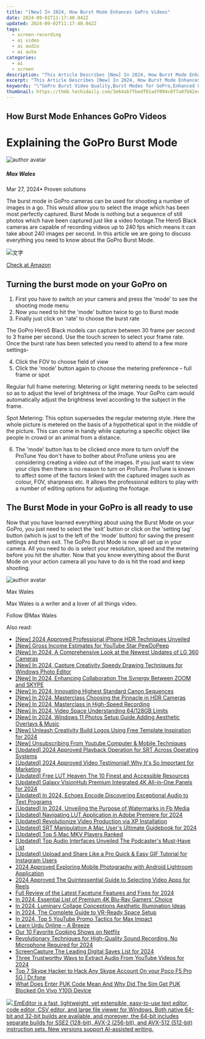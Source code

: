 ```yaml
---
title: "[New] In 2024, How Burst Mode Enhances GoPro Videos"
date: 2024-09-01T11:17:40.042Z
updated: 2024-09-02T11:17:40.042Z
tags: 
  - screen-recording
  - ai video
  - ai audio
  - ai auto
categories: 
  - ai
  - screen
description: "This Article Describes [New] In 2024, How Burst Mode Enhances GoPro Videos"
excerpt: "This Article Describes [New] In 2024, How Burst Mode Enhances GoPro Videos"
keywords: "\"GoPro Burst Video Quality,Burst Modes for GoPro,Enhanced GoPro Capture,GoPro Rapid Shooting,Improved GoPro Footage,High-Speed GoPro Videos,Burst Mode in GoPro\""
thumbnail: https://thmb.techidaily.com/3e64ab7fbedf01adf094c0f7a07b62ec8466f937073c7188969d1624a01e5f53.jpg
---
```


## How Burst Mode Enhances GoPro Videos

# Explaining the GoPro Burst Mode

![author avatar](https://images.wondershare.com/filmora/article-images/max-wales-author.jpg)

##### Max Wales

 Mar 27, 2024• Proven solutions

 The burst mode in GoPro cameras can be used for shooting a number of images in a go. This would allow you to select the image which has been most perfectly captured. Burst Mode is nothing but a sequence of still photos which have been captured just like a video footage.The Hero5 Black cameras are capable of recording videos up to 240 fps which means it can take about 240 images per second. In this article we are going to discuss everything you need to know about the GoPro Burst Mode.

![文字](https://images.wondershare.com/filmora/article-images/gopro-hero5-black-1.jpg)

[Check at Amazon](https://www.amazon.com/gp/product/B01M14ATO0/ref=as%5Fli%5Ftl?ie=UTF8&tag=vs-flora-20&camp=1789&creative=9325&linkCode=as2&creativeASIN=B01M14ATO0&linkId=5ce54ea937ecffa6b1b8056b6922abaa)

## Turning the burst mode on your GoPro on

1. First you have to switch on your camera and press the 'mode' to see the shooting mode menu
2. Now you need to hit the 'mode' button twice to go to Burst mode
3. Finally just click on 'rate' to choose the burst rate

 The GoPro Hero5 Black models can capture between 30 frame per second to 3 frame per second. Use the touch screen to select your frame rate. Once the burst rate has been selected you need to attend to a few more settings-

4. Click the FOV to choose field of view
5. Click the 'mode' button again to choose the metering preference – full frame or spot

 Regular full frame metering: Metering or light metering needs to be selected so as to adjust the level of brightness of the image. Your GoPro cam would automatically adjust the brightness level according to the subject in the frame.

 Spot Metering: This option supersedes the regular metering style. Here the whole picture is metered on the basis of a hypothetical spot in the middle of the picture. This can come in handy while capturing a specific object like people in crowd or an animal from a distance.

6. The 'mode' button has to be clicked once more to turn on/off the ProTune You don't have to bother about ProTune unless you are considering creating a video out of the images. If you just want to view your clips then there is no reason to turn on ProTune. ProTune is known to affect some of the factors linked with the captured images such as colour, FOV, sharpness etc. It allows the professional editors to play with a number of editing options for adjusting the footage.

## The Burst Mode in your GoPro is all ready to use

 Now that you have learned everything about using the Burst Mode on your GoPro, you just need to select the 'exit' button or click on the 'setting tag' button (which is just to the left of the 'mode' button) for saving the present settings and then exit. The GoPro Burst Mode is now all set up in your camera. All you need to do is select your resolution, speed and the metering before you hit the shutter. Now that you know everything about the Burst Mode on your action camera all you have to do is hit the road and keep shooting.

![author avatar](https://images.wondershare.com/filmora/article-images/max-wales-author.jpg)

Max Wales

Max Wales is a writer and a lover of all things video.

Follow @Max Wales


<ins class="adsbygoogle"
     style="display:block"
     data-ad-format="autorelaxed"
     data-ad-client="ca-pub-7571918770474297"
     data-ad-slot="1223367746"></ins>



<ins class="adsbygoogle"
     style="display:block"
     data-ad-client="ca-pub-7571918770474297"
     data-ad-slot="8358498916"
     data-ad-format="auto"
     data-full-width-responsive="true"></ins>






<span class="atpl-alsoreadstyle">Also read:</span>
<div><ul>
<li><a href="https://fox-info.techidaily.com/new-2024-approved-professional-iphone-hdr-techniques-unveiled/"><u>[New] 2024 Approved  Professional iPhone HDR Techniques Unveiled</u></a></li>
<li><a href="https://fox-info.techidaily.com/new-gross-income-estimates-for-youtube-star-pewdopeep/"><u>[New] Gross Income Estimates for YouTube Star PewDoPeep</u></a></li>
<li><a href="https://fox-info.techidaily.com/new-in-2024-a-comprehensive-look-at-the-newest-updates-of-lg-360-cameras/"><u>[New] In 2024, A Comprehensive Look at the Newest Updates of LG 360 Cameras</u></a></li>
<li><a href="https://fox-info.techidaily.com/new-in-2024-capture-creativity-speedy-drawing-techniques-for-windows-photo-editor/"><u>[New] In 2024, Capture Creativity  Speedy Drawing Techniques for Windows Photo Editor</u></a></li>
<li><a href="https://fox-info.techidaily.com/new-in-2024-enhancing-collaboration-the-synergy-between-zoom-and-skype/"><u>[New] In 2024, Enhancing Collaboration  The Synergy Between ZOOM and SKYPE</u></a></li>
<li><a href="https://fox-info.techidaily.com/new-in-2024-innovating-highest-standard-canon-sequences/"><u>[New] In 2024, Innovating Highest Standard Canon Sequences</u></a></li>
<li><a href="https://fox-info.techidaily.com/new-in-2024-masterclass-choosing-the-pinnacle-in-hdr-cameras/"><u>[New] In 2024, Masterclass  Choosing the Pinnacle in HDR Cameras</u></a></li>
<li><a href="https://fox-info.techidaily.com/new-in-2024-masterclass-in-high-speed-recording/"><u>[New] In 2024, Masterclass in High-Speed Recording</u></a></li>
<li><a href="https://fox-info.techidaily.com/new-in-2024-video-space-understanding-64128gb-limits/"><u>[New] In 2024, Video Space  Understanding 64/128GB Limits</u></a></li>
<li><a href="https://fox-info.techidaily.com/new-in-2024-windows-11-photos-setup-guide-adding-aesthetic-overlays-and-music/"><u>[New] In 2024, Windows 11 Photos Setup Guide  Adding Aesthetic Overlays & Music</u></a></li>
<li><a href="https://fox-info.techidaily.com/new-unleash-creativity-build-logos-using-free-template-inspiration-for-2024/"><u>[New] Unleash Creativity  Build Logos Using Free Template Inspiration for 2024</u></a></li>
<li><a href="https://facebook-video-share.techidaily.com/new-unsubscribing-from-youtube-computer-and-mobile-techniques/"><u>[New] Unsubscribing From Youtube  Computer & Mobile Techniques</u></a></li>
<li><a href="https://fox-info.techidaily.com/updated-2024-approved-playback-operation-for-srt-across-operating-systems/"><u>[Updated] 2024 Approved  Playback Operation for SRT Across Operating Systems</u></a></li>
<li><a href="https://fox-info.techidaily.com/updated-2024-approved-video-testimonial-why-its-so-important-for-marketing/"><u>[Updated] 2024 Approved  Video Testimonial! Why It's So Important for Marketing</u></a></li>
<li><a href="https://fox-info.techidaily.com/updated-free-lut-heaven-the-10-finest-and-accessible-resources/"><u>[Updated] Free LUT Heaven  The 10 Finest and Accessible Resources</u></a></li>
<li><a href="https://fox-info.techidaily.com/updated-galaxy-visionhub-premium-integrated-4k-all-in-one-panels-for-2024/"><u>[Updated] Galaxy VisionHub  Premium Integrated 4K All-in-One Panels for 2024</u></a></li>
<li><a href="https://fox-info.techidaily.com/updated-in-2024-echoes-encode-discovering-exceptional-audio-to-text-programs/"><u>[Updated] In 2024, Echoes Encode  Discovering Exceptional Audio to Text Programs</u></a></li>
<li><a href="https://facebook-video-files.techidaily.com/updated-in-2024-unveiling-the-purpose-of-watermarks-in-fb-media/"><u>[Updated] In 2024, Unveiling the Purpose of Watermarks in Fb Media</u></a></li>
<li><a href="https://fox-info.techidaily.com/updated-navigating-lut-application-in-adobe-premiere-for-2024/"><u>[Updated] Navigating LUT Application in Adobe Premiere for 2024</u></a></li>
<li><a href="https://fox-info.techidaily.com/updated-revolutionize-video-production-via-xp-installation/"><u>[Updated] Revolutionize Video Production via XP Installation</u></a></li>
<li><a href="https://fox-info.techidaily.com/updated-srt-manipulation-a-mac-users-ultimate-guidebook-for-2024/"><u>[Updated] SRT Manipulation  A Mac User's Ultimate Guidebook for 2024</u></a></li>
<li><a href="https://fox-info.techidaily.com/updated-top-5-mac-mkv-players-ranked/"><u>[Updated] Top 5 Mac MKV Players Ranked</u></a></li>
<li><a href="https://fox-info.techidaily.com/updated-top-audio-interfaces-unveiled-the-podcasters-must-have-list/"><u>[Updated] Top Audio Interfaces Unveiled  The Podcaster's Must-Have List</u></a></li>
<li><a href="https://instagram-video-recordings.techidaily.com/updated-upload-and-share-like-a-pro-quick-and-easy-gif-tutorial-for-instagram-users/"><u>[Updated] Upload and Share Like a Pro  Quick & Easy GIF Tutorial for Instagram Users</u></a></li>
<li><a href="https://some-knowledge.techidaily.com/2024-approved-exploring-mobile-photography-with-android-lightroom-application/"><u>2024 Approved  Exploring Mobile Photography with Android Lightroom Application</u></a></li>
<li><a href="https://instagram-clips.techidaily.com/2024-approved-the-quintessential-guide-to-selecting-video-apps-for-reels/"><u>2024 Approved  The Quintessential Guide to Selecting Video Apps for Reels</u></a></li>
<li><a href="https://fox-info.techidaily.com/full-review-of-the-latest-facetune-features-and-fixes-for-2024/"><u>Full Review of the Latest Facetune Features and Fixes for 2024</u></a></li>
<li><a href="https://fox-info.techidaily.com/in-2024-essential-list-of-premium-4k-blu-ray-gamers-choice/"><u>In 2024, Essential List of Premium 4K Blu-Ray Gamers' Choice</u></a></li>
<li><a href="https://fox-info.techidaily.com/in-2024-luminary-collage-conceptions-aesthetic-illumination-ideas/"><u>In 2024, Luminary Collage Conceptions  Aesthetic Illumination Ideas</u></a></li>
<li><a href="https://fox-info.techidaily.com/in-2024-the-complete-guide-to-vr-ready-space-setup/"><u>In 2024, The Complete Guide to VR-Ready Space Setup</u></a></li>
<li><a href="https://youtube-tips.techidaily.com/24-top-5-youtube-promo-tactics-for-max-impact/"><u>In 2024, Top 5 YouTube Promo Tactics for Max Impact</u></a></li>
<li><a href="https://mondly-stories.techidaily.com/1719579797780-learn-urdu-online-a-breeze/"><u>Learn Urdu Online – A Breeze</u></a></li>
<li><a href="https://tech-recovery.techidaily.com/our-10-favorite-cooking-shows-on-netflix/"><u>Our 10 Favorite Cooking Shows on Netflix</u></a></li>
<li><a href="https://facebook-video-footage.techidaily.com/revolutionary-techniques-for-high-quality-sound-recording-no-microphone-required-for-2024/"><u>Revolutionary Techniques for High-Quality Sound Recording, No Microphone Required for 2024</u></a></li>
<li><a href="https://screen-sharing-recording.techidaily.com/screencapture-the-leading-digital-saves-list-for-2024/"><u>ScreenCapture  The Leading Digital Saves List for 2024</u></a></li>
<li><a href="https://youtube-zero.techidaily.com/-trustworthy-ways-to-extract-audio-from-youtube-videos-for-2024/"><u>Three Trustworthy Ways to Extract Audio From YouTube Videos for 2024</u></a></li>
<li><a href="https://location-social.techidaily.com/top-7-skype-hacker-to-hack-any-skype-account-on-your-poco-f5-pro-5g-drfone-by-drfone-virtual-android/"><u>Top 7 Skype Hacker to Hack Any Skype Account On your Poco F5 Pro 5G | Dr.fone</u></a></li>
<li><a href="https://sim-unlock.techidaily.com/what-does-enter-puk-code-mean-and-why-did-the-sim-get-puk-blocked-on-vivo-y100i-device-by-drfone-android/"><u>What Does Enter PUK Code Mean And Why Did The Sim Get PUK Blocked On Vivo Y100i Device</u></a></li>
</ul></div>

<!-- affiliate ads begin -->
<a href="https://shop.emeditor.com/order/checkout.php?PRODS=4610657&QTY=1&AFFILIATE=108875&CART=1"><img src="https://www.emeditor.com/wp-content/uploads/2024/06/emeditor_chat_ai.png" border="0">
EmEditor is a fast, lightweight, yet extensible, easy-to-use text editor, code editor, CSV editor, and large file viewer for Windows. Both native 64-bit and 32-bit builds are available, and moreover, the 64-bit includes separate builds for SSE2 (128-bit), AVX-2 (256-bit), and AVX-512 (512-bit) instruction sets. New versions support AI-assisted writing.</a>
<!-- affiliate ads end -->